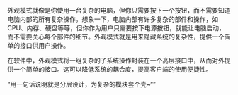 外观模式就像是你使用一台复杂的电脑，但你只需要按下一个按钮，而不需要知道电脑内部的所有复杂操作。想象一下，电脑内部有许多复杂的部件和操作，如 CPU、内存、硬盘等等，但你作为用户只需要按下电源按钮，就能让电脑启动，而不需要关心每个部件的细节。外观模式就是用来隐藏系统的复杂性，提供一个简单的接口供用户操作。

在软件中，外观模式将一组复杂的子系统操作封装在一个高层接口中，从而对外提供一个简单的接口。这可以降低系统的耦合度，提高客户端的使用便捷性。

“用一句话说明就是分层设计，为复杂的模块套个壳~“”

